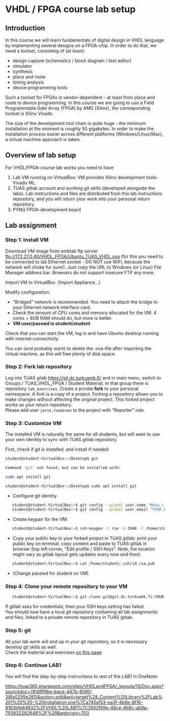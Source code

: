 # VHDL / FPGA course lab setup

## Introduction

In this course we will learn fundamentals of digital design in VHDL language by implementing several designs on a FPGA-chip. In order to do that, we need a toolset, consisting of (at least):

- design capture (schematics / block diagram / text editor)
- simulator
- synthesis
- place and route
- timing analysis
- device programming tools

Such a toolset for FPGAs is vendor-dependent - at least from place and route to device programming. In this course we are going to use a Field Programmable Gate Array (FPGA) by AMD (Xilinx), the corresponding toolset is Xilinx Vivado.

The size of the development tool chain is quite huge - the minimum installation at the moment is roughly 50 gigabytes. In order to make the installation process easier across different platforms (Windows/Linux/Mac), a virtual machine approach is taken.


## Overview of lab setup

For VHDL/FPGA-course lab works you need to have 

1. Lab VM running on VirtualBox: VM provides Xilinx development tools- Vivado ML.
2. TUAS gitlab account and working git skills (developed alongside the labs). Lab instructions and files are distributed from this lab instructions repository, and you will return your work into your personal return repository.
3. PYNQ FPGA-development board

## Lab assignment

### Step 1: Install VM

Download VM image from emblab ftp server ftp://172.27.0.40/VHDL_FPGA/Ubuntu_TUAS_VHDL.ova (for this you need to be connected to lab Ethernet socket - DO NOT use WiFi, because the network will choke fur sure!). Just copy the URL to Windows (or Linux) File Manager address bar. Browsers do not support insecure FTP any more.

Import VM to VirtualBox. (Import Appliance...)

Modify configuration:
- "Bridged" network is recommended. You need to attach the bridge to your Ethernet network interface card.
- Check the amount of CPU cores and memory allocated for the VM. 4 cores + 8GB RAM should do, but more is better.
- <b>VM user/passwd is student/student</b>

Check that you can start the VM, log in and have Ubuntu desktop running with internet connectivity.

You can (and probably want) to delete the .ova-file after importing the virtual machine, as this will free plenty of disk space.

### Step 2: Fork lab repository

Log into TUAS gilab https://git.dc.turkuamk.fi/ and in main menu, switch to Groups / TUAS_VHDL_FPGA / Student Material. In that group there is repository `lab_exercises`. Create a private <b>fork</b> to your personal namespace. A fork is a copy of a project. Forking a repository allows you to make changes without affecting the original project. This forked project works as your return repository.  
Please add user `jarno.tuominen` to the project with "Reporter" role.

### Step 3: Customize VM

The installed VM is naturally the same for all students, but will want to use your own identity to sync with TUAS gitlab repository. 

First, check if git is installed, and install if needed: 

```bash
student@student-VirtualBox:~/Desktop$ git

Command 'git' not found, but can be installed with:

sudo apt install git

student@student-VirtualBox:~/Desktop$ sudo apt install git
```


- Configure git identity
```bash
   student@student-VirtualBox:~$ git config --global user.name "Mona Lisa"
   student@student-VirtualBox:~$ git config --global user.email "YOUR_EMAIL"
```
- Create keypair for the VM:
```bash
   student@student-VirtualBox:~$ ssh-keygen -t rsa -b 2048 -f /home/student/.ssh/id_rsa -q -N ""
```
- Copy your public key to your forked project in TUAS gitlab: print your public key on terminal, copy content and paste to TUAS gitlab in browser (top left corner, "Edit profile / SSH Keys". Note, the location might vary as gitlab layout gets updates every now and then).
```bash
   student@student-VirtualBox:~$ cat /home/student/.ssh/id_rsa.pub
```
- (Change passwd for student on VM)

### Step 4: Clone your remote repository to your VM

```bash
   student@student-VirtualBox:~$ git clone git@git.dc.turkuamk.fi:YOUR-NAMESPACE/lab_exercises.git
```
If gitlab asks for credentials, then your SSH keys setting has failed.  
You should now have a local git repository containing all lab assignments and files, linked to a private remote repository in TUAS gitlab. 

### Step 5: git

All your lab work will end up in your git repository, so it is necessary develop git skills as well.  
Check the material and exercises [on this page](git_tutorial.md)

### Step 6: Continue LAB1

You will find the step-by-step instructions to rest of the LAB1 in OneNote: 

https://tuas365.sharepoint.com/sites/VHDLandFPGA/_layouts/15/Doc.aspx?sourcedoc={81d9f9be-bace-447b-8090-38fa0295e281}&action=edit&wd=target%28_Content%20Library%2FLab%201%20%20-%20Installation.one%7Ca745a153-ea3f-4b6e-8f16-9163bfe64932%2FVHDL%20LAB1%7C3582f69e-48ce-4b8c-ab8a-793932282648%2F%29&wdorigin=703

